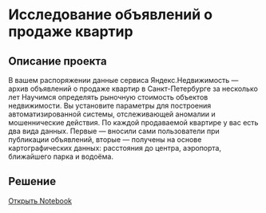 # Исследование объявлений о продаже квартир
## Описание проекта

В вашем распоряжении данные сервиса Яндекс.Недвижимость — архив объявлений о продаже квартир в Санкт-Петербурге за несколько лет Научимся определять рыночную стоимость объектов недвижимости. Вы установите параметры для построения автоматизированной системы, отслеживающей аномалии и мошеннические действия. По каждой продаваемой квартире у вас есть два вида данных. Первые — вносили сами пользователи при публикации объявлений, вторые — получены на основе картографических данных: расстояния до центра, аэропорта, ближайшего парка и водоёма.

## Решение
[Открыть Notebook](./solution.ipynb)
